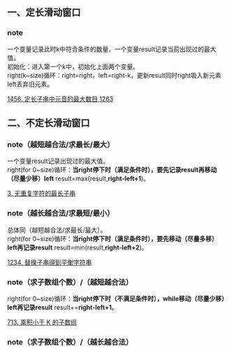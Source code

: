 ## 一、定长滑动窗口

### note
一个变量记录此时k中符合条件的数量，一个变量result记录当前出现过的最大值。  
初始化：进入第一个k中，初始化上面两个变量。  
right(k~size)循环：right=right，left=right-k，更新result同时right吸入新元素left丢弃旧元素。     

[1456. 定长子串中元音的最大数目 1263](https://leetcode.cn/problems/maximum-number-of-vowels-in-a-substring-of-given-length/description/)

## 二、不定长滑动窗口

### note（越短越合法/求最长/最大）
一个变量result记录出现过的最大值。  
right(for 0~size)循环：**当right停下时（满足条件时），要先记录result再移动（尽量少移）left** result=max(result,**right-left+1**)。   

[3. 无重复字符的最长子串](https://leetcode.cn/problems/longest-substring-without-repeating-characters/)

### note（越长越合法/求最短/最小）
总体同（越短越合法/求最长/最大）。      
right(for 0~size)循环：**当right停下时（满足条件时），要先移动（尽量多移）left再记录result** result=min(result,**right-left+2**)。      

[1234. 替换子串得到平衡字符串](https://leetcode.cn/problems/replace-the-substring-for-balanced-string/)

### note（求子数组个数）/（越短越合法）
right(for 0~size)循环：**当right停下时（不满足条件时），while移动（尽量少移）left再记录result** result+=**right-left+1**。    

[713. 乘积小于 K 的子数组](https://leetcode.cn/problems/subarray-product-less-than-k/)

### note（求子数组个数）/（越长越合法）




